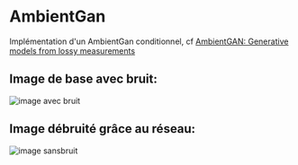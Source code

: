 # AmbientGan

Implémentation d'un AmbientGan conditionnel, cf [AmbientGAN: Generative models from lossy measurements](https://openreview.net/pdf?id=Hy7fDog0b)

## Image de base avec bruit:

![image avec bruit](https://github.com/llvictorll/AmbientGan/blob/master/img/image_base_bruit.png)

## Image débruité grâce au réseau:

![image sansbruit](https://github.com/llvictorll/AmbientGan/blob/master/img/sans_bruit.png)
